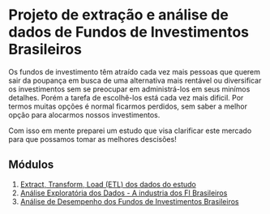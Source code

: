 # Projeto de extração e análise de dados de Fundos de Investimentos Brasileiros

Os fundos de investimento têm atraído cada vez mais pessoas que querem sair da 
poupança em busca de uma alternativa mais rentável ou diversificar os investimentos 
sem se preocupar em administrá-los em seus minímos detalhes. 
Porém a tarefa de escolhê-los está cada vez mais dificil. 
Por termos muitas opções é normal ficarmos perdidos, 
sem saber a melhor opção para alocarmos nossos investimentos.

Com isso em mente preparei um estudo que visa clarificar este mercado para que 
possamos tomar as melhores descisões!

## Módulos

1. [Extract, Transform, Load (ETL) dos dados do estudo](https://nbviewer.jupyter.org/github/joao-aguilera-c/ANALISE-FUNDOS-DE-INVESTIMENTOS/blob/main/ETL%20de%20dados%20de%20Fundos%20de%20Investimentos%20Brasileiros.ipynb)
2. [Análise Exploratória dos Dados - A industria dos FI Brasileiros](https://nbviewer.jupyter.org/github/joao-aguilera-c/ANALISE-FUNDOS-DE-INVESTIMENTOS/blob/main/Analise%20Exploratoria%20dos%20Dados%20-%20A%20industria%20dos%20FI%20Brasileiros.ipynb)
3. [Análise de Desempenho dos Fundos de Investimentos Brasileiros](https://www.linkedin.com/pulse/an%25C3%25A1lise-de-desempenho-fundos-investimento-brasileiros-jo%25C3%25A3o-aguilera)
